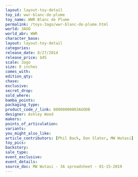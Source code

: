 ```yaml
---
layout: layout-toy-detail 
toy_id: wwr-blanc-de-plume
toy_name: WWR Blanc de Plume
permalink: /toys-3ago/wwr-blanc-de-plume.html
world: 3AGO
world_abr: WWR
character_base: 
layout: layout-toy-detail
categories: 
release_date: 8/27/2014
release_price: $45 
scale: 3ago
size: 8 inches
comes_with: 
edition_qty: 
chase: 
exclusive: 
secret_drop: 
sold_where: 
bamba_points: 
packaging_type: 
product_code_/_link: 00000000003AGODB
designer: Ashley Wood
makers: 
points_of_articulation: 
variants: 
you_might_also_like: 
article_contributors: [Phil Back, Don Slater, MW Wutasi]
toy_pics: 
backstory: 
sale_type: 
event_exclusive: 
event_details: 
source_doc: MW Wutasi - 3A spreadsheet - 01-15-2019
---
```

